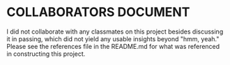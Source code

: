 # COLLABORATORS DOCUMENT

I did not collaborate with any classmates on this project besides discussing it in passing, which did not yield any usable insights beyond "hmm, yeah." Please see the references file in the README.md for what was referenced in constructing this project.